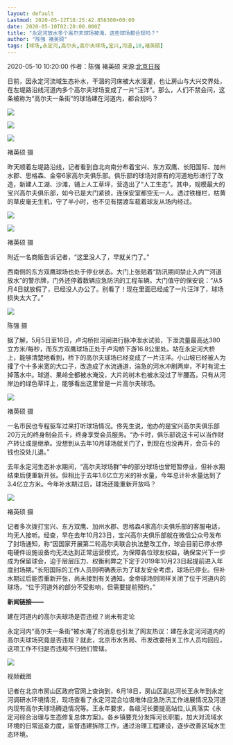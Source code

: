 ```yaml
---
layout: default
Lastmod: 2020-05-12T18:25:42.856300+00:00
date: 2020-05-10T02:20:00.000Z
title: "永定河放水多个高尔夫球场被淹，这些球场都合规吗？"
author: "陈强 褚英硕"
tags: [球场,永定河,高尔夫,高尔夫球场,宝兴,河道,10,褚英硕]
---
```


2020-05-10 10:20:00 作者：陈强 褚英硕 来源:[北京日报](http://ie.bjd.com.cn/5b165687a010550e5ddc0e6a/contentApp/5b16573ae4b02a9fe2d558f9/AP5eb76549e4b08e68055078b4?isshare=1)

日前，因永定河流域生态补水，干涸的河床被大水漫灌，也让房山与大兴交界处，在左堤路沿线河道内多个高尔夫球场变成了一片“汪洋”。那么，人们不禁会问，这条被称为“高尔夫一条街”的球场建在河道内，都合规吗？

![](https://images.weserv.nl/?url=https%3A//mz.eastday.com/12668633.jpg%3Fimageslim)

![](https://images.weserv.nl/?url=https%3A//mz.eastday.com/12668635.jpg%3Fimageslim)

![](https://images.weserv.nl/?url=https%3A//mz.eastday.com/12668637.jpg%3Fimageslim)

褚英硕 摄

昨天顺着左堤路沿线，记者看到自北向南分布着宝兴、东方双鹰、长阳国际、加州水郡、思格森、金帝6家高尔夫俱乐部。俱乐部的球场对原有的河道地形进行了改造，新建人工湖、沙滩，铺上人工草坪，营造出了“人工生态”。其中，规模最大的宝兴高尔夫俱乐部，如今已是大门紧锁，连保安室都空无一人。透过铁栅栏，枯黄的草皮毫无生机，守了半小时，也不见有摆渡车载着球友从场内经过。

![](https://images.weserv.nl/?url=https%3A//mz.eastday.com/12668638.jpg%3Fimageslim)

![](https://images.weserv.nl/?url=https%3A//mz.eastday.com/12668640.jpg%3Fimageslim)

褚英硕 摄

附近一名商贩告诉记者，“这里没人了，早就关门了。”

西南侧的东方双鹰球场也处于停业状态。大门上张贴着“防汛期间禁止入内”“河道放水”的警示牌，门外还停着数辆应急防汛的工程车辆。大门值守的保安说：“从5月4日就放假了，已经没人办公了。别看了！现在里面已经成了一片汪洋了，球场损失太大了。”

![](https://images.weserv.nl/?url=https%3A//mz.eastday.com/12668641.jpg%3Fimageslim)

陈强 摄

据了解，5月5日至16日，卢沟桥拦河闸进行脉冲泄水试验，下泄流量最高达380立方米/每秒，而东方双鹰球场正处于卢沟桥下游16.8公里处。站在永定河大桥上，能够清楚地看到，桥下的高尔夫球场已经变成了一片汪洋。小山坡已经被人为攉了个十多米宽的大口子，改造成了水流通道，湍急的河水冲刷两岸，不时有泥土掉落水中。球道、果岭全都被水淹没，大片的树木也被水没过了半腰高，只有从河岸边的绿色草坪上，能够看出这里曾是一片高尔夫球场。

![](https://images.weserv.nl/?url=https%3A//mz.eastday.com/12668637.jpg%3Fimageslim)

褚英硕 摄

一名市民也专程驱车过来打听球场情况。佟先生说，他办的是宝兴高尔夫俱乐部20万元的终身制会员卡，终身享受会员服务。“办卡时，俱乐部说这卡可以当作财产转让或是继承。没想到从去年10月球场就关门了，到现在也没再开，会员卡的钱也没处儿退。”

去年永定河生态补水期间，“高尔夫球场群”中的部分球场也曾短暂停业，但补水期结束后便重新开张。但相比于去年1.6亿立方米的补水量，今年总计补水量达到了3.4亿立方米。今年补水期过后，球场还能重新开放吗？

![](https://images.weserv.nl/?url=https%3A//mz.eastday.com/12668646.jpg%3Fimageslim)

褚英硕 摄

记者多次拨打宝兴、东方双鹰、加州水郡、思格森4家高尔夫俱乐部的客服电话，均无人接听。经查，早在去年10月23日，宝兴高尔夫俱乐部就在微信公众号发布了封场通知，称“因国家开展第二轮高尔夫联合执法整改工作，球会目前已停水停电硬件设施设备均无法达到正常运营模式，为保障各位球友权益，确保宝兴下一步成为保留球会，迫于层层压力、权衡利弊之下定于2019年10月23日起提前进入年度封场期。”长阳国际的工作人员则明确表示为了球友安全考虑，球场已停业。但补水期过后能否重新开张，尚未接到有关通知。金帝球场则同样关闭了位于河道内的球场，“位于河道外的部分不受影响，但需要提前预约。”

**新闻链接——**

建在河道内的高尔夫球场是否违规？尚未有定论

永定河内“高尔夫一条街”被水淹了的消息也引发了网友热议：建在永定河河道内的高尔夫球场究竟是否违规？就此，北京市水务局、市发改委相关工作人员均回应，这项工作不归是否违规不归他们管辖。

![](https://images.weserv.nl/?url=https%3A//mz.eastday.com/12668653.jpg%3Fimageslim)

视频截图

记者在北京市房山区政府官网上查询到，6月18日，房山区副总河长王永年到永定河调研水环境情况，现场查看了永定河混合垃圾堆体应急防汛工作进展情况及河道内现有高尔夫球场腾退情况等。王永年要求，各级河长要提高站位,认真落实《永定河综合治理与生态修复总体方案》。各乡镇要充分发挥河长职能，加大对流域水环境的日常巡查力度，监督违建拆除工作，通过治理工程建设，逐步改善区域水生态环境。

